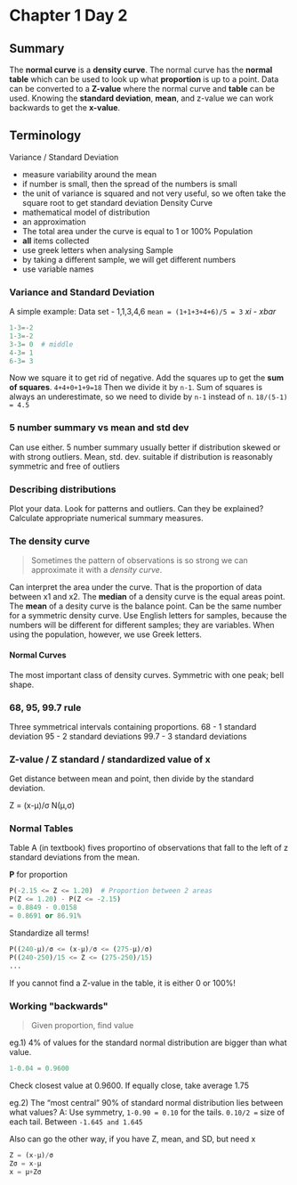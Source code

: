 # Chapter 1 Day 2

## Summary
The **normal curve** is a **density curve**. The normal curve has the **normal table** which can be used to look up what **proportion** is up to a point. Data can be converted to a **Z-value** where the normal curve and **table** can be used. Knowing the **standard deviation**, **mean**, and z-value we can work backwards to get the **x-value**. 

## Terminology
Variance / Standard Deviation
- measure variability around the mean
- if number is small, then the spread of the numbers is small
- the unit of variance is squared and not very useful, so we often take the square root to get standard deviation
Density Curve
- mathematical model of distribution
- an approximation
- The total area under the curve is equal to 1 or 100%
Population
- **all** items collected
- use greek letters when analysing
Sample
- by taking a different sample, we will get different numbers
- use variable names



### Variance and Standard Deviation
A simple example:
Data set - 1,1,3,4,6
`mean = (1+1+3+4+6)/5 = 3`
*xi - xbar*
```py
1-3=-2
1-3=-2
3-3= 0  # middle
4-3= 1
6-3= 3
```
Now we square it to get rid of negative. Add the squares up to get the **sum of squares**.
`4+4+0+1+9=18`
Then we divide it by `n-1`. Sum of squares is always an underestimate, so we need to divide by `n-1` instead of `n`.
`18/(5-1) = 4.5`

### 5 number summary vs mean and std dev
Can use either.
5 number summary usually better if distribution skewed or with strong outliers.
Mean, std. dev. suitable if distribution is reasonably symmetric and free of outliers

### Describing distributions
Plot your data.
Look for patterns and outliers. Can they be explained?
Calculate appropriate numerical summary measures.

### The density curve
> Sometimes the pattern of observations is so strong we can approximate it with a *density curve*.

Can interpret the area under the curve. That is the proportion of data between x1 and x2.
The **median** of a density curve is the equal areas point.
The **mean** of a desity curve is the balance point.
Can be the same number for a symmetric density curve.
Use English letters for samples, because the numbers will be different for different samples; they are variables. When using the population, however, we use Greek letters.

#### Normal Curves
The most important class of density curves.
Symmetric with one peak; bell shape.

### 68, 95, 99.7 rule
Three symmetrical intervals containing proportions.
68   - 1 standard deviation
95   - 2 standard deviations
99.7 - 3 standard deviations

### Z-value / Z standard / standardized value of x
Get distance between mean and point, then divide by the standard deviation.

Z = (x-μ)/σ
N(μ,σ)

### Normal Tables
Table A (in textbook) fives proportino of observations that fall to the left of z standard deviations from the mean.

**P** for proportion
```py
P(-2.15 <= Z <= 1.20)  # Proportion between 2 areas
P(Z <= 1.20) - P(Z <= -2.15)
= 0.8849 - 0.0158
= 0.8691 or 86.91%
```
Standardize all terms!
```py
P((240-μ)/σ <= (x-μ)/σ <= (275-μ)/σ)
P((240-250)/15 <= Z <= (275-250)/15)
...
```
If you cannot find a Z-value in the table, it is either 0 or 100%!

### Working "backwards"
> Given proportion, find value

eg.1) 4% of values for the standard normal distribution are bigger than what value.
```py
1-0.04 = 0.9600
```
Check closest value at 0.9600. If equally close, take average
1.75

eg.2) The “most central” 90% of standard normal distribution lies between what values?
A: Use symmetry, `1-0.90 = 0.10` for the tails. `0.10/2 =` size of each tail.
Between `-1.645 and 1.645`

Also can go the other way, if you have Z, mean, and SD, but need x
```py
Z = (x-μ)/σ
Zσ = x-μ
x = μ+Zσ
```
